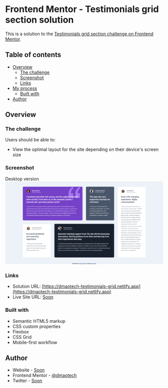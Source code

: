# Frontend Mentor - Testimonials grid section solution

This is a solution to the [Testimonials grid section challenge on Frontend Mentor](https://www.frontendmentor.io/challenges/testimonials-grid-section-Nnw6J7Un7).

## Table of contents

- [Overview](#overview)
  - [The challenge](#the-challenge)
  - [Screenshot](#screenshot)
  - [Links](#links)
- [My process](#my-process)
  - [Built with](#built-with)
- [Author](#author)

## Overview

### The challenge

Users should be able to:

- View the optimal layout for the site depending on their device's screen size

### Screenshot

Desktop version
![](./screenshots/desktop-screenshot.png)

### Links

- Solution URL: [https://dmaotech-testimonials-grid.netlify.app](https://dmaotech-testimonials-grid.netlify.app)
- Live Site URL: [Soon]()

### Built with

- Semantic HTML5 markup
- CSS custom properties
- Flexbox
- CSS Grid
- Mobile-first workflow

## Author

- Website - [Soon]()
- Frontend Mentor - [@dmaotech](https://www.frontendmentor.io/profile/dmaotech)
- Twitter - [Soon]()

